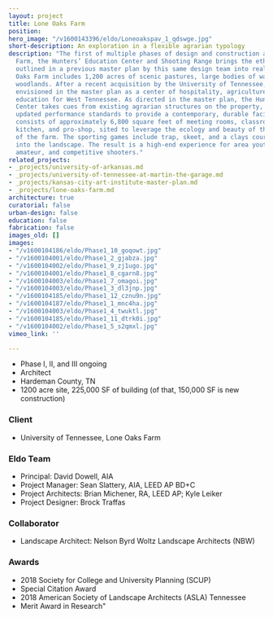 ```yaml
---
layout: project
title: Lone Oaks Farm
position: 
hero_image: "/v1600143396/eldo/Loneoakspav_1_qdswge.jpg"
short-description: An exploration in a flexible agrarian typology
description: "The first of multiple phases of design and construction at Lone Oaks
  Farm, the Hunters’ Education Center and Shooting Range brings the ethos and goals
  outlined in a previous master plan by this same design team into reality. \n\nLone
  Oaks Farm includes 1,200 acres of scenic pastures, large bodies of water, and protected
  woodlands. After a recent acquisition by the University of Tennessee, the farm was
  envisioned in the master plan as a center of hospitality, agriculture, and youth
  education for West Tennessee. As directed in the master plan, the Hunters’ Education
  Center takes cues from existing agrarian structures on the property, while adopting
  updated performance standards to provide a contemporary, durable facility. The building
  consists of approximately 6,800 square feet of meeting rooms, classroom, catering
  kitchen, and pro-shop, sited to leverage the ecology and beauty of this portion
  of the farm. The sporting games include trap, skeet, and a clays course integrated
  into the landscape. The result is a high-end experience for area youth, 4-H campers,
  amateur, and competitive shooters."
related_projects:
- _projects/university-of-arkansas.md
- _projects/university-of-tennessee-at-martin-the-garage.md
- _projects/kansas-city-art-institute-master-plan.md
- _projects/lone-oaks-farm.md
architecture: true
curatorial: false
urban-design: false
education: false
fabrication: false
images_old: []
images:
- "/v1600104186/eldo/Phase1_10_goqowt.jpg"
- "/v1600104001/eldo/Phase1_2_gjabza.jpg"
- "/v1600104002/eldo/Phase1_9_zj1ugo.jpg"
- "/v1600104001/eldo/Phase1_8_cgarn8.jpg"
- "/v1600104003/eldo/Phase1_7_omagoi.jpg"
- "/v1600104003/eldo/Phase1_3_dl3jnp.jpg"
- "/v1600104185/eldo/Phase1_12_cznu9n.jpg"
- "/v1600104187/eldo/Phase1_1_mnc4ha.jpg"
- "/v1600104003/eldo/Phase1_4_twuktl.jpg"
- "/v1600104185/eldo/Phase1_11_dtrk0i.jpg"
- "/v1600104002/eldo/Phase1_5_s2qmxl.jpg"
vimeo_link: ''

---
```

* Phase I, II, and III ongoing
* Architect
* Hardeman County, TN
* 1200 acre site, 225,000 SF of building (of that, 150,000 SF is new construction)

### Client

* University of Tennessee, Lone Oaks Farm

### Eldo Team

* Principal: David Dowell, AIA
* Project Manager: Sean Slattery, AIA, LEED AP BD+C
* Project Architects: Brian Michener, RA, LEED AP; Kyle Leiker
* Project Designer: Brock Traffas

### Collaborator

* Landscape Architect: Nelson Byrd Woltz Landscape Architects (NBW)

### Awards

* 2018 Society for College and University Planning (SCUP)
* Special Citation Award
* 2018 American Society of Landscape Architects (ASLA) Tennessee
* Merit Award in Research"